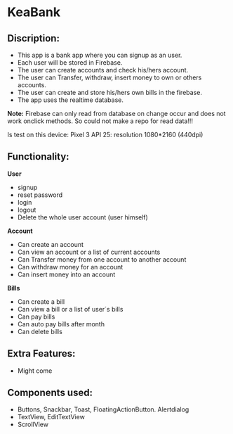 # KeaBank

## Discription:
- This app is a bank app where you can signup as an user.
- Each user will be stored in Firebase.
- The user can create accounts and check his/hers account.
- The user can Transfer, withdraw, insert money to own or others accounts.
- The user can create and store his/hers own bills in the firebase.
- The app uses the realtime database.

**Note:** 
Firebase can only read from database on change occur and does not work onclick methods.
So could not make a repo for read data!!!

Is test on this device: Pixel 3 API 25: resolution 1080*2160 (440dpi) 

## Functionality:
**User**
- signup
- reset password
- login
- logout
- Delete the whole user account (user himself)

**Account**
- Can create an account
- Can view an account or a list of current accounts
- Can Transfer money from one account to another account
- Can withdraw money for an account
- Can insert money into an account

**Bills** 
- Can create a bill
- Can view a bill or a list of user´s bills
- Can pay bills
- Can auto pay bills after month
- Can delete bills

## Extra Features:
- Might come

## Components used:
- Buttons, Snackbar, Toast, FloatingActionButton. Alertdialog
- TextView, EditTextView
- ScrollView
